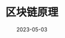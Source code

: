 ---
title: 区块链原理
date: 2023-05-03
extra:
    image: blockchain.jpg
taxonomies:
  tags:
    - blockchain
  authors:
    - liguangqiao
---
